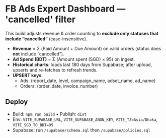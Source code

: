 
# FB Ads Expert Dashboard — 'cancelled' filter

This build adjusts revenue & order counting to **exclude only statuses that include “cancelled”** (case-insensitive).

- **Revenue** = Σ (Paid Amount + Due Amount) on valid orders (status does **not** include “cancelled”).
- **Ad Spend (BDT)** = Σ (Amount spent (SGD) × 95) on ingest.
- **Historical charts**: loads last 180 days from Supabase; after upload, upserts and re-fetches to refresh trends.
- **UPSERT keys**:
  - Ads: (report_date, level, campaign_name, adset_name, ad_name)
  - Orders: (order_date, invoice_number)

## Deploy
- Build: `npm run build` • Publish: `dist`
- Env: `VITE_SUPABASE_URL`, `VITE_SUPABASE_ANON_KEY`, `VITE_TZ=Asia/Dhaka`, `VITE_SGD_TO_BDT=95`
- Supabase: run `/supabase/schema.sql` then `/supabase/policies.sql`
